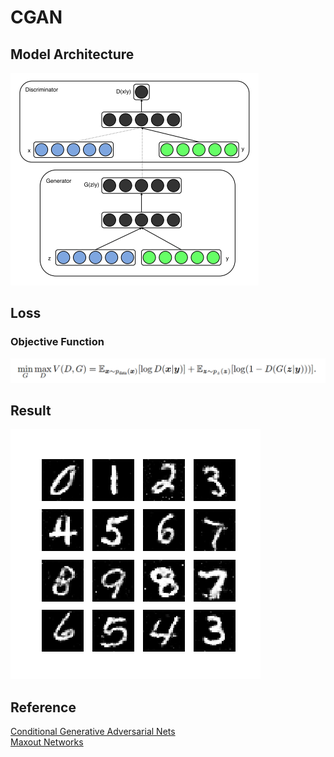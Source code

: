 # CGAN 

## Model Architecture
![](./images/model_architecture.png)

## Loss
### Objective Function
![](./images/objective_function.png)

## Result
![](./images/result.png)

## Reference
[Conditional Generative Adversarial Nets](https://arxiv.org/pdf/1411.1784.pdf)<br>
[Maxout Networks](https://arxiv.org/pdf/1302.4389.pdf)

